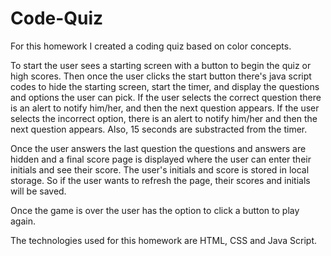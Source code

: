 # Code-Quiz

For this homework I created a coding quiz based on color concepts.

To start the user sees a starting screen with a button to begin the quiz or high scores. Then once the user clicks the start button there's java script codes to hide the starting screen, start the timer, and display the questions and options the user can pick. If the user selects the correct question there is an alert to notify him/her, and then the next question appears. If the user selects the incorrect option, there is an alert to notify him/her and then the next question appears. Also, 15 seconds are substracted from the timer. 

Once the user answers the last question the questions and answers are hidden and a final score page is displayed where the user can enter their initials and see their score. The user's initials and score is stored in local storage. So if the user wants to refresh the page, their scores and initials will be saved. 

Once the game is over the user has the option to click a button to play again. 

The technologies used for this homework are HTML, CSS and Java Script. 
